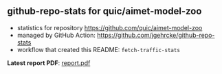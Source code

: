 ## github-repo-stats for quic/aimet-model-zoo

- statistics for repository https://github.com/quic/aimet-model-zoo
- managed by GitHub Action: https://github.com/jgehrcke/github-repo-stats
- workflow that created this README: `fetch-traffic-stats`

**Latest report PDF**: [report.pdf](https://github.com/njjetha/OSDO/raw/github-repo-stats/quic/aimet-model-zoo/latest-report/report.pdf)


